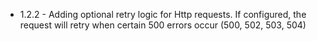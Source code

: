 * 1.2.2 - Adding optional retry logic for Http requests. If configured, the request will retry when certain 500 errors occur (500, 502, 503, 504)